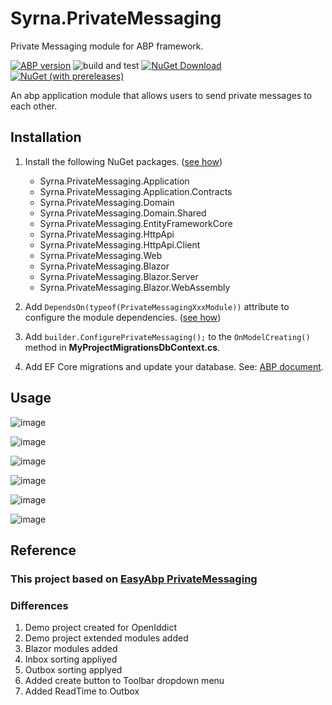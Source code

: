 # Syrna.PrivateMessaging
Private Messaging module for ABP framework.

[![ABP version](https://img.shields.io/badge/dynamic/xml?style=flat-square&color=yellow&label=abp&query=%2F%2FProject%2FPropertyGroup%2FVoloAbpPackageVersion&url=https%3A%2F%2Fraw.githubusercontent.com%2FSyrnaAbp%2FSyrna.PrivateMessaging%2Fmaster%2FDirectory.Packages.props)](https://abp.io)
![build and test](https://img.shields.io/github/actions/workflow/status/SyrnaAbp/Syrna.PrivateMessaging/build-all.yml?branch=dev&style=flat-square)
[![NuGet Download](https://img.shields.io/nuget/dt/Syrna.PrivateMessaging.Application.svg?style=flat-square)](https://www.nuget.org/packages/Syrna.PrivateMessaging.Application)
[![NuGet (with prereleases)](https://img.shields.io/nuget/vpre/Syrna.PrivateMessaging.Application.svg?style=flat-square)](https://www.nuget.org/packages/Syrna.PrivateMessaging.Application) 

An abp application module that allows users to send private messages to each other.

## Installation

1. Install the following NuGet packages. ([see how](https://github.com/Dolunay/SyrnaAbpGuide/blob/master/docs/How-To.md#add-nuget-packages))

    * Syrna.PrivateMessaging.Application
    * Syrna.PrivateMessaging.Application.Contracts
    * Syrna.PrivateMessaging.Domain
    * Syrna.PrivateMessaging.Domain.Shared
    * Syrna.PrivateMessaging.EntityFrameworkCore
    * Syrna.PrivateMessaging.HttpApi
    * Syrna.PrivateMessaging.HttpApi.Client
    * Syrna.PrivateMessaging.Web
    * Syrna.PrivateMessaging.Blazor
    * Syrna.PrivateMessaging.Blazor.Server
    * Syrna.PrivateMessaging.Blazor.WebAssembly

1. Add `DependsOn(typeof(PrivateMessagingXxxModule))` attribute to configure the module dependencies. ([see how](https://github.com/SyrnaAbp/SyrnaAbpGuide/blob/master/docs/How-To.md#add-module-dependencies))

1. Add `builder.ConfigurePrivateMessaging();` to the `OnModelCreating()` method in **MyProjectMigrationsDbContext.cs**.

1. Add EF Core migrations and update your database. See: [ABP document](https://docs.abp.io/en/abp/latest/Tutorials/Part-1?UI=MVC&DB=EF#add-database-migration).

## Usage

![image](https://github.com/user-attachments/assets/21542443-f968-4b77-b455-1a5ffbc636a6)

![image](https://github.com/user-attachments/assets/0186f775-aaf7-474d-9167-8d797016d2ea)

![image](https://github.com/user-attachments/assets/8a836c03-e565-4294-8bd9-22d0a2264d88)

![image](https://github.com/user-attachments/assets/2b8578d3-28f6-4bdf-b7a9-878588ad1963)

![image](https://github.com/user-attachments/assets/93132215-7b90-418a-a717-b2a127a80ccf)

![image](https://github.com/user-attachments/assets/639c720b-b6ac-41bd-8df3-50128d65bab5)

## Reference

### This project based on [EasyAbp PrivateMessaging](https://github.com/EasyAbp/PrivateMessaging)

### Differences

1. Demo project created for OpenIddict
2. Demo project extended modules added
3. Blazor modules added
4. Inbox sorting appliyed
5. Outbox sorting applyed
6. Added create button to Toolbar dropdown menu
7. Added ReadTime to Outbox 

